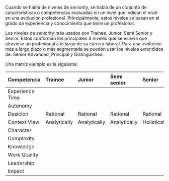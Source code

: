 Cuando se habla de niveles de seniority, se habla de un conjunto de características o competencias evaluadas en un nivel que indican el nivel en una evolución profesional. Principalmente, estos niveles se basan en el grado de experiencia y conocimiento que tiene un profesional. 

Los niveles de seniority más usados son Trainee, Junior, Semi Senior y Senior. Estos conforman los principales 4 niveles que se espera que atraviese un profesional a lo largo de su carrera laboral. Para una evolución más a largo plazo o más segmentada se pueden usar los niveles extendidos de: Senior Advanced, Principal y Distinguished.

Una matriz ejemplo es la siguiente:

| Competencia | Trainee | Junior | Semi senior | Senior | Senior Advanced | Principal | Distinguished |
| :---         | :---         | :---         | :---         | :---         | :---         | :---         | :---         |
| Experience Time   |      |     |     |     |      |     |     |
| Autonomy     |      |     |     |     |      |     |     |
| Desicion     |   Rational   |   Rational  |   Rational  |  Rational   |  Intuitive    |   Intuitive  | Intuitive    |
| Context View     |   Analytically   |  Analytically   |  Analytically   |  Holistically   |   Holistically   |  Holistically   |   Holistically  |
| Character     |      |     |     |     |      |     |     |
| Complexity     |      |     |     |     |      |     |     |
| Knowledge     |      |     |     |     |      |     |     |
| Work Quality     |      |     |     |     |      |     |     |
| Leadership     |      |     |     |     |      |     |     |
| Impact     |      |     |     |     |      |     |     |

